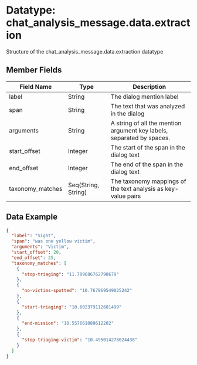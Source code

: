 # Datatype: chat_analysis_message.data.extraction

Structure of the chat_analysis_message.data.extraction datatype


## Member Fields

| Field Name | Type | Description
| --- | --- | --- |
| label | String | The dialog mention label
| span | String | The text that was analyzed in the dialog
| arguments | String | A string of all the mention argument key labels, separated by spaces.
| start_offset | Integer | The start of the span in the dialog text
| end_offset | Integer | The end of the span in the dialog text
| taxonomy_matches | Seq(String, String) | The taxonomy mappings of the text analysis as key-value pairs


## Data Example
```json
{
  "label": "Sight",
  "span": "was one yellow victim",
  "arguments": "Victim",
  "start_offset": 20,
  "end_offset": 25,
  "taxonomy_matches": [
    {
      "stop-triaging": "11.709686762798679"
    },
    {
      "no-victims-spotted": "10.767969549025242"
    },
    {
      "start-triaging": "10.602379112681499"
    },
    {
      "end-mission": "10.557661089612202"
    },
    {
      "stop-triaging-victim": "10.495014278024438"
    }
  ]
}
```
